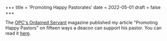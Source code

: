 +++
title = 'Promoting Happy Pastorates'
date = 2022-05-01
draft = false 
+++

The [OPC's Ordained Servant](https://opc.org/os.html) magazine published my article "Promoting Happy Pastors" on fifteen ways a deacon can support his pastor. You can read it [here](https://www.opc.org/os.html?article_id=970).
